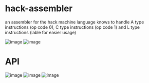 # hack-assembler
an assembler for the hack machine language
knows to handle A type instructions (op code 0), C type instructions (op code 1) and L type instructions (lable for easier usage)
  

![image](https://user-images.githubusercontent.com/57526797/163774382-5a759c36-fd16-4d23-8d2e-7fa1caf56f4d.png)
![image](https://user-images.githubusercontent.com/57526797/163774626-958ad445-de89-405f-b08e-f82107f19610.png)

# API
![image](https://user-images.githubusercontent.com/57526797/163853910-cb71f1dc-8a8f-4e94-958e-c6316d0db78e.png)
![image](https://user-images.githubusercontent.com/57526797/163853946-10d6746a-2956-4819-941b-294fec058d5c.png)
![image](https://user-images.githubusercontent.com/57526797/163853975-637508fb-25d9-4ec1-b9a5-e405bbab4f08.png)
